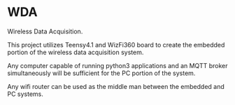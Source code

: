 # WDA
Wireless Data Acquisition. 


This project utilizes Teensy4.1 and WizFi360 board to create the embedded portion of the wireless data acquisition system.

Any computer capable of running python3 applications and an MQTT broker simultaneously will be sufficient for the PC portion of the system.

Any wifi router can be used as the middle man between the embedded and PC systems. 
